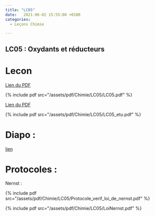 ```yaml
---
title: "LC05"
date:   2021-06-02 15:55:00 +0100
categories:
  - Leçons Chimie

---
```


## LC05 : Oxydants et réducteurs

# Lecon

[Lien du PDF](/assets/pdf/Chimie/LC05/LC05.pdf)

{% include pdf src="/assets/pdf/Chimie/LC05/LC05.pdf" %}

[Lien du PDF](/assets/pdf/Chimie/LC05/LC05_etu.pdf)

{% include pdf src="/assets/pdf/Chimie/LC05/LC05_etu.pdf" %}


# Diapo : 

<a href="/assets/pdf/Chimie/LC05/LC05.pptx" download>lien</a>

# Protocoles :

Nernst :

{% include pdf src="/assets/pdf/Chimie/LC05/Protocole_verif_loi_de_nernst.pdf" %}

{% include pdf src="/assets/pdf/Chimie/LC05/LoiNernst.pdf" %}

